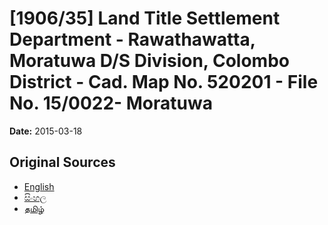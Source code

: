 # [1906/35] Land Title Settlement Department - Rawathawatta, Moratuwa D/S Division, Colombo District - Cad. Map No. 520201 - File No. 15/0022- Moratuwa

**Date:** 2015-03-18

## Original Sources

- [English](https://documents.gov.lk/view/extra-gazettes/2015/3/1906-35_E.pdf)
- [සිංහල](https://documents.gov.lk/view/extra-gazettes/2015/3/1906-35_S.pdf)
- [தமிழ்](https://documents.gov.lk/view/extra-gazettes/2015/3/1906-35_T.pdf)
